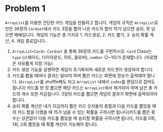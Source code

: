 # Problem 1

`ArrayList`를 이용한 간단한 카드 게임을 만들려고 합니다. 게임의 규칙은 `ArrayList`로 만든 36장의 `Cardset`에서 카드 3장을 뽑아 나온 카드의 합이 15가 넘으면 승리, 못 넘으면 패배입니다. 게임의 기능은 총 가지로 1. 카드생성, 2. 카드 뽑기, 3. 승리 확률 계산, 4. 게임 종료입니다.

1. `ArrayList<Card> Cardset` 을 통해 36장의 카드를 구현하시오. `Card` Class는 `type` (스페이드, 다이아몬드, 하트, 클로버), `number` (2~10)가 존재합니다. (자료형은 자유롭게 지정 가능)
2. 카드 생성 기능을 실행하면 게임이 초기화되며 새로운 카드셋이 생성되야 합니다.
3. 카드를 뽑을 때마다 결과는 달라야 하며 뽑은 카드는 화면에 정보가 출력돼야 합니다. (`ArrayList`를 shuffle해도 되고 `ArrayList` 내에서 `index`를 랜덤으로 잡아도 됩니다) 카드를 한 장 뽑으면 해당 카드는 `ArrayList`에서 제거되야 하며 남은 총 카드의 개수 또한 차감됩니다. 3장의 카드를 뽑으면 게임의 결과가 화면에 출력되어야 합니다.
4. 승리 확률 계산은 내가 지금까지 뽑은 카드 숫자들의 총합과 다음 카드를 뽑았을 때의 카드 합을 더했을 때 15가 넘을 수 있는 확률을 구하시면 됩니다(카드를 뽑은 횟수는 상관없이 다음 카드를 뽑았을 때 승리할 확률을 구하시면 됩니다, 카드를 0회, 1회, 2회 뽑았을 때 확률 계산이 가능해야 합니다.

